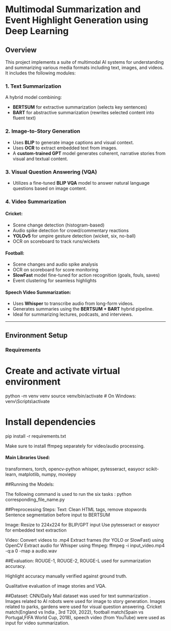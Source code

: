 #  Multimodal Summarization and Event Highlight Generation using Deep Learning

##  Overview

This project implements a suite of multimodal AI systems for understanding and summarizing various media formats including text, images, and videos. It includes the following modules:

### 1. **Text Summarization**
A hybrid model combining:
- **BERTSUM** for extractive summarization (selects key sentences)
- **BART** for abstractive summarization (rewrites selected content into fluent text)

### 2. **Image-to-Story Generation**
- Uses **BLIP** to generate image captions and visual context.
- Uses **OCR** to extract embedded text from images.
- A **custom-trained GPT** model generates coherent, narrative stories from visual and textual content.

### 3. **Visual Question Answering (VQA)**
- Utilizes a fine-tuned **BLIP VQA** model to answer natural language questions based on image content.

### 4. **Video Summarization**
#### Cricket:
- Scene change detection (histogram-based)
- Audio spike detection for crowd/commentary reactions
- **YOLOv5** for umpire gesture detection (wicket, six, no-ball)
- OCR on scoreboard to track runs/wickets

#### Football:
- Scene changes and audio spike analysis
- OCR on scoreboard for score monitoring
- **SlowFast** model fine-tuned for action recognition (goals, fouls, saves)
- Event clustering for seamless highlights

#### Speech Video Summarization:
- Uses **Whisper** to transcribe audio from long-form videos.
- Generates summaries using the **BERTSUM + BART** hybrid pipeline.
- Ideal for summarizing lectures, podcasts, and interviews.

---

##  Environment Setup

###  Requirements

# Create and activate virtual environment
python -m venv venv
source venv/bin/activate   # On Windows: venv\Scripts\activate

# Install dependencies
pip install -r requirements.txt

Make sure to install ffmpeg separately for video/audio processing.

#### Main Libraries Used:
transformers, torch, opencv-python
whisper, pytesseract, easyocr
scikit-learn, matplotlib, numpy, moviepy

##Running the Models:

The following command is used to run the six tasks :
python corresponding_file_name.py

##Preprocessing Steps:
Text:
Clean HTML tags, remove stopwords
Sentence segmentation before input to BERTSUM

Image:
Resize to 224x224 for BLIP/GPT input
Use pytesseract or easyocr for embedded text extraction

 Video:
Convert videos to .mp4
Extract frames (for YOLO or SlowFast) using OpenCV
Extract audio for Whisper using ffmpeg:
ffmpeg -i input_video.mp4 -q:a 0 -map a audio.wav

##Evaluation:
ROUGE-1, ROUGE-2, ROUGE-L used for summarization accuracy.

Highlight accuracy manually verified against ground truth.

Qualitative evaluation of image stories and VQA.

##Dataset:
CNN/Daily Mail dataset was used for text summarization . Images related to AI robots were used for image to story generation. Images related to parks, gardens were used for visual question answering. Cricket match(England vs India , 3rd T20I, 2022), football match(Spain vs Portugal,FIFA World Cup, 2018), speech video (from YouTube) were used as input for video summarization.



